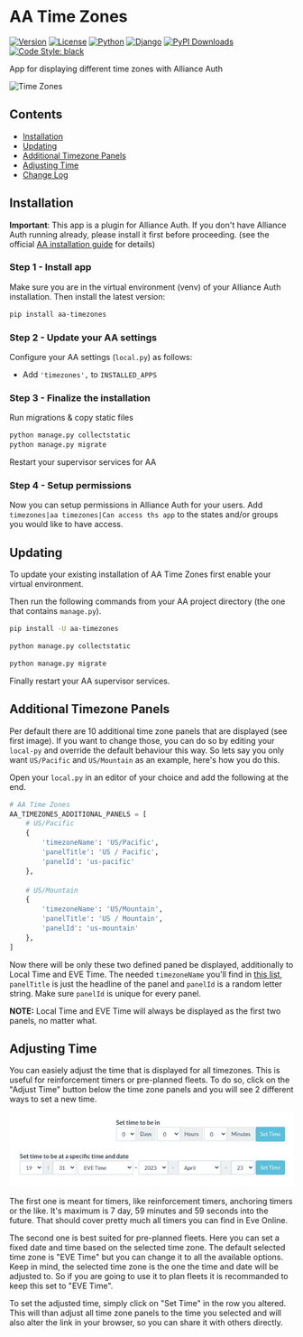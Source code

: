 # AA Time Zones

[![Version](https://img.shields.io/pypi/v/aa-timezones?label=release)](https://pypi.org/project/aa-timezones/)
[![License](https://img.shields.io/badge/license-GPLv3-green)](https://pypi.org/project/aa-timezones/)
[![Python](https://img.shields.io/pypi/pyversions/aa-timezones)](https://pypi.org/project/aa-timezones/)
[![Django](https://img.shields.io/pypi/djversions/aa-timezones?label=django)](https://pypi.org/project/aa-timezones/)
[![PyPI Downloads](https://img.shields.io/pypi/dm/aa-timezones)](https://pypi.org/project/aa-timezones/)
[![Code Style: black](https://img.shields.io/badge/code%20style-black-000000.svg)](http://black.readthedocs.io/en/latest/)


App for displaying different time zones with Alliance Auth

![Time Zones](https://raw.githubusercontent.com/ppfeufer/aa-timezones/master/timezones/docs/time-zones.jpg)

## Contents

- [Installation](#installation)
- [Updating](#updating)
- [Additional Timezone Panels](#additional-timezone-panels)
- [Adjusting Time](#adjusting-time)
- [Change Log](CHANGELOG.md)

## Installation

**Important**: This app is a plugin for Alliance Auth. If you don't have Alliance Auth running already, please install it first before proceeding. (see the official [AA installation guide](https://allianceauth.readthedocs.io/en/latest/installation/allianceauth.html) for details)

### Step 1 - Install app

Make sure you are in the virtual environment (venv) of your Alliance Auth installation. Then install the latest version:

```bash
pip install aa-timezones
```

### Step 2 - Update your AA settings

Configure your AA settings (`local.py`) as follows:

- Add `'timezones',` to `INSTALLED_APPS`


### Step 3 - Finalize the installation

Run migrations & copy static files

```bash
python manage.py collectstatic
python manage.py migrate
```

Restart your supervisor services for AA

### Step 4 - Setup permissions

Now you can setup permissions in Alliance Auth for your users. Add ``timezones|aa timezones|Can access ths app`` to the states and/or groups you would like to have access.

## Updating

To update your existing installation of AA Time Zones first enable your virtual environment.

Then run the following commands from your AA project directory (the one that contains `manage.py`).

```bash
pip install -U aa-timezones
```

```bash
python manage.py collectstatic
```

```bash
python manage.py migrate
```

Finally restart your AA supervisor services.

## Additional Timezone Panels
Per default there are 10 additional time zone panels that are displayed (see first image). If you want to change those, you can do so by editing your `local-py` and override the default behaviour this way. So lets say you only want `US/Pacific` and `US/Mountain` as an example, here's how you do this.

Open your `local.py` in an editor of your choice and add the following at the end.

```python
# AA Time Zones
AA_TIMEZONES_ADDITIONAL_PANELS = [
    # US/Pacific
    {
        'timezoneName': 'US/Pacific',
        'panelTitle': 'US / Pacific',
        'panelId': 'us-pacific'
    },

    # US/Mountain
    {
        'timezoneName': 'US/Mountain',
        'panelTitle': 'US / Mountain',
        'panelId': 'us-mountain'
    },
]
```

Now there will be only these two defined paned be displayed, additionally to Local Time and EVE Time. The needed `timezoneName` you'll find in [this list](https://en.wikipedia.org/wiki/List_of_tz_database_time_zones#List), `panelTitle` is just the headline of the panel and `panelId` is a random letter string. Make sure `panelId` is unique for every panel.

**NOTE:** Local Time and EVE Time will always be displayed as the first two panels, no matter what.

## Adjusting Time

You can easiely adjust the time that is displayed for all timezones. This is useful for reinforcement timers or pre-planned fleets. To do so, click on the "Adjust Time" button below the time zone panels and you will see 2 different ways to set a new time.

![Adjusting Time](https://raw.githubusercontent.com/ppfeufer/aa-timezones/master/timezones/docs/adjust-time.jpg)

The first one is meant for timers, like reinforcement timers, anchoring timers or the like. It's maximum is 7 day, 59 minutes and 59 seconds into the future. That should cover pretty much all timers you can find in Eve Online.

The second one is best suited for pre-planned fleets. Here you can set a fixed date and time based on the selected time zone. The default selected time zone is "EVE Time" but you can change it to all the available options. Keep in mind, the selected time zone is the one the time and date will be adjusted to. So if you are going to use it to plan fleets it is recommanded to keep this set to "EVE Time".

To set the adjusted time, simply click on "Set Time" in the row you altered. This will than adjust all time zone panels to the time you selected and will also alter the link in your browser, so you can share it with others directly.
